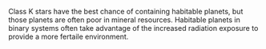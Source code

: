Class K stars have the best chance of containing habitable planets, but those planets are often poor in mineral resources. Habitable planets in binary systems often take advantage of the increased radiation exposure to provide a more fertaile environment.